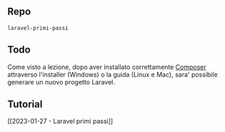 ## Repo
`laravel-primi-passi`

## Todo
Come visto a lezione, dopo aver installato correttamente [Composer](https://getcomposer.org/download/) attraverso l'installer (Windows) o la guida (Linux e Mac), sara' possibile generare un nuovo progetto Laravel.

## Tutorial
[[2023-01-27 - Laravel primi passi]]